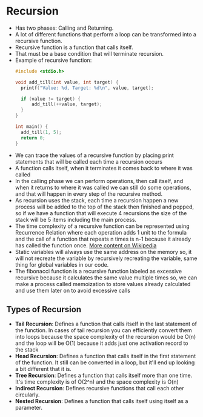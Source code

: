 # Recursion
- Has two phases: Calling and Returning.
- A lot of different functions that perform a loop can be transformed into a recursive function.
- Recursive function is a function that calls itself.
- That must be a base condition that will terminate recursion.
- Example of recursive function:
  ```c
  #include <stdio.h>
  
  void add_till(int value, int target) {
    printf("Value: %d, Target: %d\n", value, target);

    if (value != target) {
        add_till(++value, target);
    }
  }

  int main() {
    add_till(1, 5);
    return 0;
  }
  ```
- We can trace the values of a recursive function by placing print statements that will be called each time a recursion
  occurs
- A function calls itself, when it terminates it comes back to where it was called
- In the calling phase we can perform operations, then call itself, and when it returns to where it was called we can 
  still do some operations, and that will happen in every step of the recursive method.
- As recursion uses the stack, each time a recursion happen a new process will be added to the top of the stack then 
  finished and popped, so if we have a function that will execute 4 recursions the size of the stack will be 5 items 
  including the main process.
- The time complexity of a recursive function can be represented using Recurrence Relation where each operation adds 1 
  unit to the formula and the call of a function that repeats n times is n-1 because it already has called the function
  once. [More content on Wikipedia](https://en.wikipedia.org/wiki/Recurrence_relation)
- Static variables will always use the same address on the memory so, it will not recreate the variable by recursively 
  recreating the variable, same thing for global variables in our code.
- The fibonacci function is a recursive function labeled as excessive recursive because it calculates the same value 
  multiple times so, we can make a process called memoization to store values already calculated and use them later on 
  to avoid excessive calls 

## Types of Recursion
- **Tail Recursion**: Defines a function that calls itself in the last statement of the function. In cases of tail 
  recursion you can efficiently convert them into loops because the space complexity of the recursion would be O(n) and 
  the loop will be O(1) because it adds just one activation record to the stack
- **Head Recursion**: Defines a function that calls itself in the first statement of the function. It still can be 
  converted in a loop, but it'll end up looking a bit different that it is.
- **Tree Recursion**: Defines a function that calls itself more than one time. It's time complexity is of O(2^n) and 
  the space complexity is O(n)
- **Indirect Recursion**: Defines recursive functions that call each other circularly.
- **Nested Recursion**: Defines a function that calls itself using itself as a parameter.
